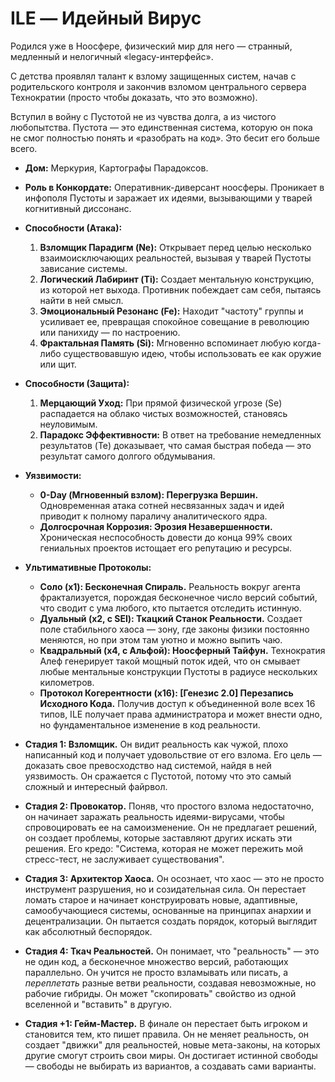# ILE — Идейный Вирус

Родился уже в Ноосфере, физический мир для него — странный, медленный и нелогичный «legacy-интерфейс». 

С детства проявлял талант к взлому защищенных систем, начав с родительского контроля и закончив взломом центрального сервера Технократии (просто чтобы доказать, что это возможно). 

Вступил в войну с Пустотой не из чувства долга, а из чистого любопытства. Пустота — это единственная система, которую он пока не смог полностью понять и «разобрать на код». Это бесит его больше всего.

- **Дом:** Меркурия, Картографы Парадоксов.
- **Роль в Конкордате:** Оперативник-диверсант ноосферы. Проникает в инфополя Пустоты и заражает их идеями, вызывающими у тварей когнитивный диссонанс.
- **Способности (Атака):**
    1. **Взломщик Парадигм (Ne):** Открывает перед целью несколько взаимоисключающих реальностей, вызывая у тварей Пустоты зависание системы.
    2. **Логический Лабиринт (Ti):** Создает ментальную конструкцию, из которой нет выхода. Противник побеждает сам себя, пытаясь найти в ней смысл.
    3. **Эмоциональный Резонанс (Fe):** Находит "частоту" группы и усиливает ее, превращая спокойное совещание в революцию или панихиду — по настроению.
    4. **Фрактальная Память (Si):** Мгновенно вспоминает любую когда-либо существовавшую идею, чтобы использовать ее как оружие или щит.
- **Способности (Защита):**
    1. **Мерцающий Уход:** При прямой физической угрозе (Se) распадается на облако чистых возможностей, становясь неуловимым.
    2. **Парадокс Эффективности:** В ответ на требование немедленных результатов (Te) доказывает, что самая быстрая победа — это результат самого долгого обдумывания.
- **Уязвимости:**
    - **0-Day (Мгновенный взлом): Перегрузка Вершин.** Одновременная атака сотней несвязанных задач и идей приводит к полному параличу аналитического ядра.
    - **Долгосрочная Коррозия: Эрозия Незавершенности.** Хроническая неспособность довести до конца 99% своих гениальных проектов истощает его репутацию и ресурсы.
- **Ультимативные Протоколы:**
    - **Соло (x1): Бесконечная Спираль.** Реальность вокруг агента фрактализуется, порождая бесконечное число версий событий, что сводит с ума любого, кто пытается отследить истинную.    
    - **Дуальный (x2, с SEI): Ткацкий Станок Реальности.** Создает поле стабильного хаоса — зону, где законы физики постоянно меняются, но при этом там уютно и можно выпить чаю.
    - **Квадральный (x4, с Альфой): Ноосферный Тайфун.** Технократия Алеф генерирует такой мощный поток идей, что он смывает любые ментальные конструкции Пустоты в радиусе нескольких километров.
    - **Протокол Когерентности (x16): [Генезис 2.0] Перезапись Исходного Кода.** Получив доступ к объединенной воле всех 16 типов, ILE получает права администратора и может внести одно, но фундаментальное изменение в код реальности.

- **Стадия 1: Взломщик.** Он видит реальность как чужой, плохо написанный код и получает удовольствие от его взлома. Его цель — доказать свое превосходство над системой, найдя в ней уязвимость. Он сражается с Пустотой, потому что это самый сложный и интересный файрвол.
- **Стадия 2: Провокатор.** Поняв, что простого взлома недостаточно, он начинает заражать реальность идеями-вирусами, чтобы спровоцировать ее на самоизменение. Он не предлагает решений, он создает проблемы, которые заставляют других искать эти решения. Его кредо: "Система, которая не может пережить мой стресс-тест, не заслуживает существования".
- **Стадия 3: Архитектор Хаоса.** Он осознает, что хаос — это не просто инструмент разрушения, но и созидательная сила. Он перестает ломать старое и начинает конструировать новые, адаптивные, самообучающиеся системы, основанные на принципах анархии и децентрализации. Он пытается создать порядок, который выглядит как абсолютный беспорядок.
- **Стадия 4: Ткач Реальностей.** Он понимает, что "реальность" — это не один код, а бесконечное множество версий, работающих параллельно. Он учится не просто взламывать или писать, а _переплетать_ разные ветви реальности, создавая невозможные, но рабочие гибриды. Он может "скопировать" свойство из одной вселенной и "вставить" в другую.
- **Стадия +1: Гейм-Мастер.** В финале он перестает быть игроком и становится тем, кто пишет правила. Он не меняет реальность, он создает "движки" для реальностей, новые мета-законы, на которых другие смогут строить свои миры. Он достигает истинной свободы — свободы не выбирать из вариантов, а создавать сами варианты.
